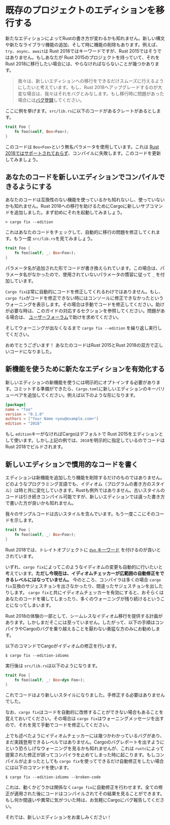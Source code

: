 <!--
# Transitioning an existing project to a new edition
-->
# 既存のプロジェクトのエディションを移行する

<!--
New editions might change the way you write Rust – they add new syntax,
language, and library features, and also remove features. For example, `try`,
`async`, and `await` are keywords in Rust 2018, but not Rust 2015. If you
have a project that's using Rust 2015, and you'd like to use Rust 2018 for it
instead, there's a few steps that you need to take.
-->

新たなエディションによってRustの書き方が変わるかも知れません。新しい構文や新たなライブラリ機能の追加、そして時に機能の削除もあります。例えば、`try`、`async`、`await`は Rust 2018ではキーワードですが、Rust 2015ではそうではありません。もしあなたが Rust 2015のプロジェクトを持っていて、それを Rust 2018に移行したい場合には、やらなければならないことが幾つかあります。

<!--
> It's our intention that the migration to new editions is as smooth an
> experience as possible. If it's difficult for you to upgrade to Rust 2018,
> we consider that a bug. If you run into problems with this process, please
> [file a bug](https://github.com/rust-lang/rust/issues/new). Thank you!
-->

> 我々は、新しいエディションへの移行をできるだけスムーズに行えるようにしたいと考えています。もし、Rust 2018へアップグレードするのが大変な場合は、我々はそれをバグとみなします。もし移行時に問題があった場合には[バグ登録](https://github.com/rust-lang/rust/issues/new)してください。

<!--
Here's an example. Imagine we have a crate that has this code in
`src/lib.rs`:
-->

ここに例を挙げます。`src/lib.rs`に以下のコードがあるクレートがあるとします。

```rust
trait Foo {
    fn foo(&self, Box<Foo>);
}
```

<!--
This code uses an anonymous parameter, that `Box<Foo>`. This is [not
supported in Rust 2018](../rust-2018/trait-system/no-anon-params.md), and
so this would fail to compile. Let's get this code up to date!
-->

このコードは `Box<Foo>`という無名パラメータを使用しています。これは [Rust 2018ではサポートされておらず](../rust-2018/trait-system/no-anon-params.md)、コンパイルに失敗します。このコードを更新してみましょう。

<!--
## Updating your code to be compatible with the new edition
-->

## あなたのコードを新しいエディションでコンパイルできるようにする

<!--
Your code may or may not use features that are incompatible with the new
edition. In order to help transition to Rust 2018, we've included a new
subcommand with Cargo. To start, let's run it:
-->

あなたのコードは互換性のない機能を使っているかも知れないし、使っていないかも知れません。Rust 2018への移行を助けるためにCargoに新しいサブコマンドを追加しました。まず初めにそれを起動してみましょう。

```console
> cargo fix --edition
```

<!--
This will check your code, and automatically fix any issues that it can.
Let's look at `src/lib.rs` again:
-->

これはあなたのコードをチェックして、自動的に移行の問題を修正してくれます。もう一度 `src/lib.rs`を見てみましょう。

```rust
trait Foo {
    fn foo(&self, _: Box<Foo>);
}
```

<!--
It's re-written our code to introduce a parameter name for that trait object.
In this case, since it had no name, `cargo fix` will replace it with `_`,
which is conventional for unused variables.
-->

パラメータ名が追加された形でコードが書き換えられています。この場合は、パラメータ名がなかったので、使用されていないパラメータの慣習に従って `_` を付加しています。

<!--
`cargo fix` can't always fix your code automatically.
If `cargo fix` can't fix something, it will print the warning that it cannot fix
to the console. If you see one of these warnings, you'll have to update your code
manually. See the corresponding section of this guide for help, and if you have
problems, please seek help at the [user's forums](https://users.rust-lang.org/).
-->

`Cargo fix`は常に自動的にコードを修正してくれるわけではありません。もし、`cargo fix`がコードを修正できない時にはコンソールに修正できなかったというウォーニングを表示します。その場合は手動でコードを修正してください。助けが必要な時は、このガイドの対応するセクションを参照してください。問題がある場合は、 [ユーザーフォーラム](https://users.rust-lang.org/)で助けを求めてください。

<!--
Keep running `cargo fix --edition` until you have no more warnings.
-->

そしてウォーニングが出なくなるまで `cargo fix --edition` を繰り返し実行してください。

<!--
Congrats! Your code is now valid in both Rust 2015 and Rust 2018!
-->

おめでとうございます！ あなたのコードはRust 2015とRust 2018の双方で正しいコードになりました。

<!--
## Enabling the new edition to use new features
-->

## 新機能を使うために新たなエディションを有効化する

<!--
In order to use some new features, you must explicitly opt in to the new
edition. Once you're ready to commit, change your `Cargo.toml` to add the new
`edition` key/value pair. For example:
-->

新しいエディションの新機能を使うには明示的にオプトインする必要があります。コミットする準備ができたら、`Cargo.toml`に新しいエディションのキーバリューペアを追加してください。例えば以下のような形になります。


```toml
[package]
name = "foo"
version = "0.1.0"
authors = ["Your Name <you@example.com>"]
edition = "2018"
```

<!--
If there's no `edition` key, Cargo will default to Rust 2015. But in this case,
we've chosen `2018`, and so our code is compiling with Rust 2018!
-->

もし `edition`キーがなければCargoはデフォルトで Rust 2015をエディションとして使います。しかし上記の例では、`2018`を明示的に指定しているのでコードは Rust 2018でビルドされます。

<!--
## Writing idiomatic code in a new edition
-->

## 新しいエディションで慣用的なコードを書く

<!--
Editions are not only about new features and removing old ones. In any programming
language, idioms change over time, and Rust is no exception. While old code
will continue to compile, it might be written with different idioms today.
-->

エディションは新機能を追加したり機能を削除するだけのものではありません。どのようなプログラミング言語でも、イディオム（プログラムの書き方のスタイル）は時と共に変化していきます。Rustも例外ではありません。古いスタイルのコードは引き続きコンパイル可能ですが、新しいエディションでは違った書き方で書いた方が良いかも知れません。

<!--
Our sample code contains an outdated idiom. Here it is again:
-->

我々のサンプルコードは古いスタイルを含んでいます。もう一度ここにそのコードを示します。

```rust
trait Foo {
    fn foo(&self, _: Box<Foo>);
}
```

<!--
In Rust 2018, it's considered idiomatic to use the [`dyn`
keyword](../rust-2018/trait-system/dyn-trait-for-trait-objects.md) for
trait objects.
-->

Rust 2018では、トレイトオブジェクトに [`dyn` キーワード](../rust-2018/trait-system/dyn-trait-for-trait-objects.md) を付けるのが良いとされています。

<!--
Eventually, we want `cargo fix` to fix all these idioms automatically in the same
manner we did for upgrading to the 2018 edition. **Currently,
though, the *"idiom lints"* are not ready for widespread automatic fixing.** The
compiler isn't making `cargo fix`-compatible suggestions in many cases right
now, and it is making incorrect suggestions in others. Enabling the idiom lints,
even with `cargo fix`, is likely to leave your crate either broken or with many
warnings still remaining.
-->

いずれ、`cargo fix`によってこのようなイディオムの変更も自動的に行いたいと考えています。**ただし今現在は、イディオムチェッカーが広範囲の自動修正をできるレベルにはなっていません。** 今のところ、コンパイラは多くの場合 `cargo fix`互換のサジェスチョンを出さなかったり、間違ったサジェスチョンを出したりします。 `cargo fix`と共にイディオムチェッカーを有効にすると、おそらくはあなたのコードを壊してしまったり、多くのウォーニングが残り続けるということになってしまいます。

<!--
We have plans to make these idiom migrations a seamless part of the Rust 2018
experience, but we're not there yet. As a result the following instructions are
recommended only for the intrepid who are willing to work through a few
compiler/Cargo bugs!
-->

Rust 2018の体験の一部として、シームレスなイディオム移行を提供する計画があります。しかしまだそこには至っていません。したがって、以下の手順はコンパイラやCargoのバグを乗り越えることを厭わない勇猛な方のみにお勧めします。


<!--
With that out of the way, we can instruct Cargo to fix our code snippet with:
-->

以下のコマンドでCargoがイディオムの修正を行います。

```console
$ cargo fix --edition-idioms
```

<!--
Afterwards, `src/lib.rs` looks like this:
-->

実行後は `src/lib.rs`は以下のようになります。


```rust
trait Foo {
    fn foo(&self, _: Box<dyn Foo>);
}
```

<!--
We're now more idiomatic, and we didn't have to fix our code manually!
-->

これでコードはより新しいスタイルになりました。手修正する必要はありませんでした。

<!--
Note that `cargo fix` may still not be able to automatically update our code.
If `cargo fix` can't fix something, it will print a warning to the console, and
you'll have to fix it manually.
-->

なお、`cargo fix`はコードを自動的に改修することができない場合もあることを覚えておいてください。その場合は `cargo fix`はウォーニングメッセージを出すので、それを見て手動でコードを修正してください。

<!--
As mentioned before, there are known bugs around the idiom lints which
means they're not all ready for prime time yet. You may get a scary-looking
warning to report a bug to Cargo, which happens whenever a fix proposed by
`rustc` actually caused code to stop compiling by accident. If you'd like `cargo
fix` to make as much progress as possible, even if it causes code to stop
compiling, you can execute:
-->

上でも述べたようにイディオムチェッカーには幾つかわかっているバグがあり、まだ実践登用できるレベルではありません。Cargoのバグレポートを出すようにという恐ろしげなウォーニングを見るかも知れませんが、これは `rustc`によって提案された修正が誤ってコンパイラを止めてしまった時に起こります。もしコンパイルが止まったとしても `cargo fix`を使ってできるだけ自動修正をしたい場合には以下のコマンドを使います。

```console
$ cargo fix --edition-idioms --broken-code
```

<!--
This will instruct `cargo fix` to apply automatic suggestions regardless of
whether they work or not. Like usual, you'll see the compilation result after
all fixes are applied. If you notice anything wrong or unusual, please feel free
to report an issue to Cargo and we'll help prioritize and fix it.
-->

これは、動くかどうかは関係なく`cargo fix`に自動修正を行わせます。全ての修正が適用された後にコードはコンパイルされてその結果を見ることができます。もし何か間違いや異常に気がついた時は、お気軽にCargoにバグ報告してください。

<!--
Enjoy the new edition!
-->

それでは、新しいエディションをお楽しみください！
